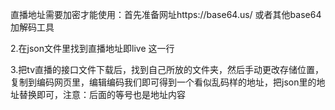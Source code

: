 直播地址需要加密才能使用：首先准备网址https://base64.us/ 或者其他base64 加解码工具


2.在json文件里找到直播地址即live 这一行


3.把tv直播的接口文件下载后，找到自己所放的文件夹，然后手动更改存储位置，复制到编码网页里，编辑编码我们即可得到一个看似乱码样的地址，把json里的地址替换即可，注意：后面的等号也是地址内容
